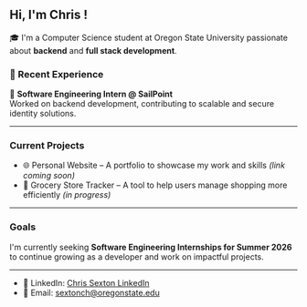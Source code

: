 ## Hi, I'm Chris !

🎓 I'm a Computer Science student at Oregon State University passionate about **backend** and **full stack development**.

### 💼 Recent Experience

🔧 **Software Engineering Intern @ SailPoint**  
Worked on backend development, contributing to scalable and secure identity solutions.

---

### Current Projects

- 🌐 Personal Website – A portfolio to showcase my work and skills *(link coming soon)*
- 🛒 Grocery Store Tracker – A tool to help users manage shopping more efficiently *(in progress)*

---

### Goals

I'm currently seeking **Software Engineering Internships for Summer 2026** to continue growing as a developer and work on impactful projects.

---

- 💼 LinkedIn: [Chris Sexton LinkedIn](https://www.linkedin.com/in/christopher-sexton-1071/)
- 📧 Email: sextonch@oregonstate.edu

<!--
**chrisbuild124/chrisbuild124** is a ✨ _special_ ✨ repository because its `README.md` (this file) appears on your GitHub profile.

Here are some ideas to get you started:

- 🔭 I’m currently working on ...
- 🌱 I’m currently learning ...
- 👯 I’m looking to collaborate on ...
- 🤔 I’m looking for help with ...
- 💬 Ask me about ...
- 📫 How to reach me: ...
- 😄 Pronouns: ...
- ⚡ Fun fact: ...
-->
